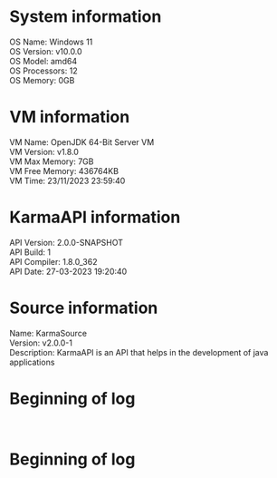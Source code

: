 # System information<br>
OS Name: Windows 11<br>
OS Version: v10.0.0<br>
OS Model: amd64<br>
OS Processors: 12<br>
OS Memory: 0GB<br>

# VM information<br>
VM Name: OpenJDK 64-Bit Server VM<br>
VM Version: v1.8.0<br>
VM Max Memory: 7GB<br>
VM Free Memory: 436764KB<br>
VM Time: 23/11/2023 23:59:40<br>

# KarmaAPI information<br>
API Version: 2.0.0-SNAPSHOT<br>
API Build: 1<br>
API Compiler: 1.8.0_362<br>
API Date: 27-03-2023 19:20:40<br>

# Source information<br>
Name: KarmaSource<br>
Version: v2.0.0-1<br>
Description: KarmaAPI is an API that helps in the development of java applications<br>

# Beginning of log<br><br>

# Beginning of log<br><br>
